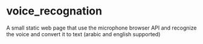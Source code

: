 # voice_recognation

A small static web page that use the microphone browser API and recognize the voice and convert it to text (arabic and english supported)
